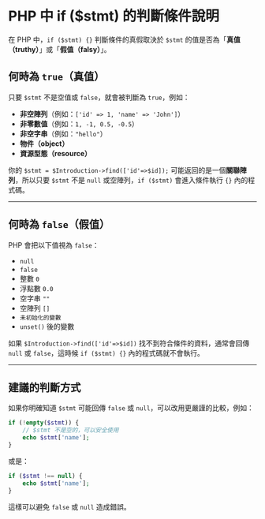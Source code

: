 # PHP 中 if (\$stmt) 的判斷條件說明

在 PHP 中，`if ($stmt) {}` 判斷條件的真假取決於 `$stmt` 的值是否為「**真值（truthy）**」或「**假值（falsy）**」。

## 何時為 `true`（真值）
只要 `$stmt` 不是空值或 `false`，就會被判斷為 `true`，例如：
- **非空陣列**（例如：`['id' => 1, 'name' => 'John']`）
- **非零數值**（例如：`1, -1, 0.5, -0.5`）
- **非空字串**（例如：`"hello"`）
- **物件（object）**
- **資源型態（resource）**

你的 `$stmt = $Introduction->find(['id'=>$id]);` 可能返回的是一個**關聯陣列**，所以只要 `$stmt` 不是 `null` 或空陣列，`if ($stmt)` 會進入條件執行 `{}` 內的程式碼。

---

## 何時為 `false`（假值）
PHP 會把以下值視為 `false`：
- `null`
- `false`
- 整數 `0`
- 浮點數 `0.0`
- 空字串 `""`
- 空陣列 `[]`
- `未初始化的變數`
- `unset()` 後的變數

如果 `$Introduction->find(['id'=>$id])` 找不到符合條件的資料，通常會回傳 `null` 或 `false`，這時候 `if ($stmt) {}` 內的程式碼就不會執行。

---

## 建議的判斷方式
如果你明確知道 `$stmt` 可能回傳 `false` 或 `null`，可以改用更嚴謹的比較，例如：
```php
if (!empty($stmt)) {
    // $stmt 不是空的，可以安全使用
    echo $stmt['name'];
}
```
或是：
```php
if ($stmt !== null) {
    echo $stmt['name'];
}
```
這樣可以避免 `false` 或 `null` 造成錯誤。

